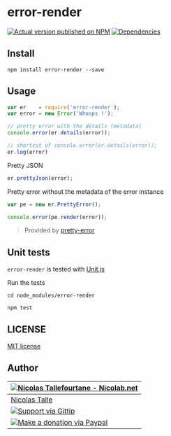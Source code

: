 # error-render

[![Actual version published on NPM](https://badge.fury.io/js/error-render.png)](https://www.npmjs.org/package/error-render)
[![Dependencies](https://david-dm.org/Nicolab/error-render.png)](https://david-dm.org/Nicolab/error-render)


## Install

```shell
npm install error-render --save
```


## Usage

```js
var er    = require('error-render');
var error = new Error('Whoops !');

// pretty error with the details (metadata)
console.error(er.details(error));

// shortcut of console.error(er.details(error));
er.log(error)
```

Pretty JSON
```js
er.prettyJson(error);
```

Pretty error without the metadata of the error instance
```js
var pe = new er.PrettyError();

console.error(pe.render(error));
```
 > Provided by [pretty-error](https://github.com/AriaMinaei/pretty-error)


## Unit tests

`error-render` is tested with [Unit.js](https://github.com/unitjs/unit.js)

Run the tests
```shell
cd node_modules/error-render

npm test
```

## LICENSE

[MIT license](https://github.com/Nicolab/node-error-handler/blob/master/LICENSE)


## Author

| [![Nicolas Tallefourtane - Nicolab.net](http://www.gravatar.com/avatar/d7dd0f4769f3aa48a3ecb308f0b457fc?s=64)](http://nicolab.net) |
|---|
| [Nicolas Talle](http://nicolab.net) |
| [![Support via Gittip](http://img.shields.io/gittip/Nicolab.svg)](https://www.gittip.com/Nicolab/) |
| [![Make a donation via Paypal](https://www.paypalobjects.com/en_US/i/btn/btn_donate_SM.gif)](https://www.paypal.com/cgi-bin/webscr?cmd=_s-xclick&hosted_button_id=PGRH4ZXP36GUC) 
